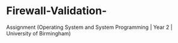 # Firewall-Validation-
Assignment (Operating System and System Programming | Year 2 | University of Birmingham)
